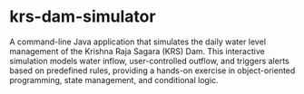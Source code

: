 # krs-dam-simulator
A command-line Java application that simulates the daily water level management of the Krishna Raja Sagara (KRS) Dam. This interactive simulation models water inflow, user-controlled outflow, and triggers alerts based on predefined rules, providing a hands-on exercise in object-oriented programming, state management, and conditional logic.
